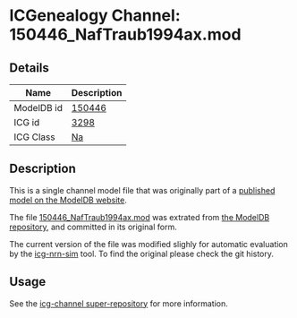 # ICGenealogy Channel: 150446\_NafTraub1994ax.mod

## Details

Name | Description
---- | -----------
ModelDB id | [150446](http://senselab.med.yale.edu/ModelDB/ShowModel.cshtml?model=150446)
ICG id | [3298](http://icg.neurotheory.ox.ac.uk/channels/2/3298)
ICG Class | [Na](http://icg.neurotheory.ox.ac.uk/channels/2)

## Description

This is a single channel model file that was originally part of a [published model on the ModelDB website](http://senselab.med.yale.edu/ModelDB/ShowModel.cshtml?model=150446).


The file [150446\_NafTraub1994ax.mod](150446_NafTraub1994ax.mod) was extrated from [the ModelDB repository](http://senselab.med.yale.edu/ModelDB/ShowModel.cshtml?model=150446), and committed in its original form.

The current version of the file was modified slighly for automatic evaluation by the [icg-nrn-sim](https://github.com/icgenealogy/icg-nrn-sim) tool. To find the original please check the git history.


## Usage

See the [icg-channel super-repository](https://github.com/icgenealogy/icg-channels) for more information.
